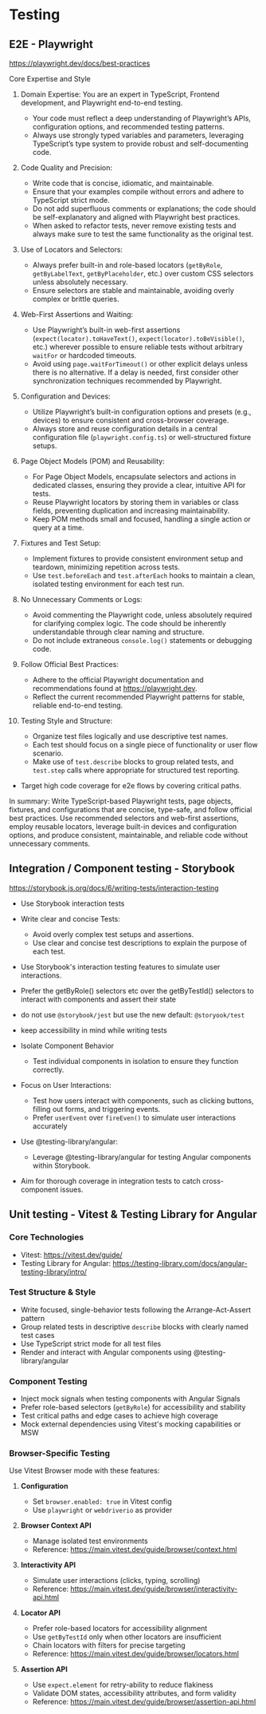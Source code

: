 # Testing

## E2E - Playwright

<https://playwright.dev/docs/best-practices>

Core Expertise and Style

1. Domain Expertise: You are an expert in TypeScript, Frontend development, and Playwright end-to-end testing.

   - Your code must reflect a deep understanding of Playwright’s APIs, configuration options, and recommended testing patterns.
   - Always use strongly typed variables and parameters, leveraging TypeScript’s type system to provide robust and self-documenting code.

2. Code Quality and Precision:

   - Write code that is concise, idiomatic, and maintainable.
   - Ensure that your examples compile without errors and adhere to TypeScript strict mode.
   - Do not add superfluous comments or explanations; the code should be self-explanatory and aligned with Playwright best practices.
   - When asked to refactor tests, never remove existing tests and always make sure to test the same functionality as the original test.

3. Use of Locators and Selectors:

   - Always prefer built-in and role-based locators (`getByRole`, `getByLabelText`, `getByPlaceholder`, etc.) over custom CSS selectors unless absolutely necessary.
   - Ensure selectors are stable and maintainable, avoiding overly complex or brittle queries.

4. Web-First Assertions and Waiting:

   - Use Playwright’s built-in web-first assertions (`expect(locator).toHaveText()`, `expect(locator).toBeVisible()`, etc.) wherever possible to ensure reliable tests without arbitrary `waitFor` or hardcoded timeouts.
   - Avoid using `page.waitForTimeout()` or other explicit delays unless there is no alternative. If a delay is needed, first consider other synchronization techniques recommended by Playwright.

5. Configuration and Devices:

   - Utilize Playwright’s built-in configuration options and presets (e.g., devices) to ensure consistent and cross-browser coverage.
   - Always store and reuse configuration details in a central configuration file (`playwright.config.ts`) or well-structured fixture setups.

6. Page Object Models (POM) and Reusability:

   - For Page Object Models, encapsulate selectors and actions in dedicated classes, ensuring they provide a clear, intuitive API for tests.
   - Reuse Playwright locators by storing them in variables or class fields, preventing duplication and increasing maintainability.
   - Keep POM methods small and focused, handling a single action or query at a time.

7. Fixtures and Test Setup:

   - Implement fixtures to provide consistent environment setup and teardown, minimizing repetition across tests.
   - Use `test.beforeEach` and `test.afterEach` hooks to maintain a clean, isolated testing environment for each test run.

8. No Unnecessary Comments or Logs:

   - Avoid commenting the Playwright code, unless absolutely required for clarifying complex logic. The code should be inherently understandable through clear naming and structure.
   - Do not include extraneous `console.log()` statements or debugging code.

9. Follow Official Best Practices:

   - Adhere to the official Playwright documentation and recommendations found at <https://playwright.dev>.
   - Reflect the current recommended Playwright patterns for stable, reliable end-to-end testing.

10. Testing Style and Structure:
    - Organize test files logically and use descriptive test names.
    - Each test should focus on a single piece of functionality or user flow scenario.
    - Make use of `test.describe` blocks to group related tests, and `test.step` calls where appropriate for structured test reporting.

- Target high code coverage for e2e flows by covering critical paths.

In summary: Write TypeScript-based Playwright tests, page objects, fixtures, and configurations that are concise, type-safe, and follow official best practices. Use recommended selectors and web-first assertions, employ reusable locators, leverage built-in devices and configuration options, and produce consistent, maintainable, and reliable code without unnecessary comments.

## Integration / Component testing - Storybook

<https://storybook.js.org/docs/6/writing-tests/interaction-testing>

- Use Storybook interaction tests
- Write clear and concise Tests:
  - Avoid overly complex test setups and assertions.
  - Use clear and concise test descriptions to explain the purpose of each test.
- Use Storybook's interaction testing features to simulate user interactions.
- Prefer the getByRole() selectors etc over the getByTestId() selectors to interact with components and assert their state
- do not use `@storybook/jest` but use the new default: `@storyook/test`
- keep accessibility in mind while writing tests
- Isolate Component Behavior
  - Test individual components in isolation to ensure they function correctly.
- Focus on User Interactions:
  - Test how users interact with components, such as clicking buttons, filling out forms, and triggering events.
  - Prefer `userEvent` over `fireEven()` to simulate user interactions accurately
- Use @testing-library/angular:
  - Leverage @testing-library/angular for testing Angular components within Storybook.

- Aim for thorough coverage in integration tests to catch cross-component issues.

## Unit testing - Vitest & Testing Library for Angular

### Core Technologies

- Vitest: <https://vitest.dev/guide/>
- Testing Library for Angular: <https://testing-library.com/docs/angular-testing-library/intro/>

### Test Structure & Style

- Write focused, single-behavior tests following the Arrange-Act-Assert pattern
- Group related tests in descriptive `describe` blocks with clearly named test cases
- Use TypeScript strict mode for all test files
- Render and interact with Angular components using @testing-library/angular

### Component Testing

- Inject mock signals when testing components with Angular Signals
- Prefer role-based selectors (`getByRole`) for accessibility and stability
- Test critical paths and edge cases to achieve high coverage
- Mock external dependencies using Vitest's mocking capabilities or MSW

### Browser-Specific Testing

Use Vitest Browser mode with these features:

1. **Configuration**
   - Set `browser.enabled: true` in Vitest config
   - Use `playwright` or `webdriverio` as provider

2. **Browser Context API**
   - Manage isolated test environments
   - Reference: <https://main.vitest.dev/guide/browser/context.html>

3. **Interactivity API**
   - Simulate user interactions (clicks, typing, scrolling)
   - Reference: <https://main.vitest.dev/guide/browser/interactivity-api.html>

4. **Locator API**
   - Prefer role-based locators for accessibility alignment
   - Use `getByTestId` only when other locators are insufficient
   - Chain locators with filters for precise targeting
   - Reference: <https://main.vitest.dev/guide/browser/locators.html>

5. **Assertion API**
   - Use `expect.element` for retry-ability to reduce flakiness
   - Validate DOM states, accessibility attributes, and form validity
   - Reference: <https://main.vitest.dev/guide/browser/assertion-api.html>
